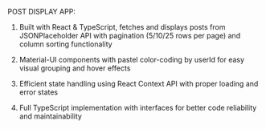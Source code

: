 POST DISPLAY APP:

1. Built with React & TypeScript, fetches and displays posts from JSONPlaceholder API with pagination (5/10/25 rows per page) and column sorting functionality

2. Material-UI components with pastel color-coding by userId for easy visual grouping and hover effects

3. Efficient state handling using React Context API with proper loading and error states

4. Full TypeScript implementation with interfaces for better code reliability and maintainability
